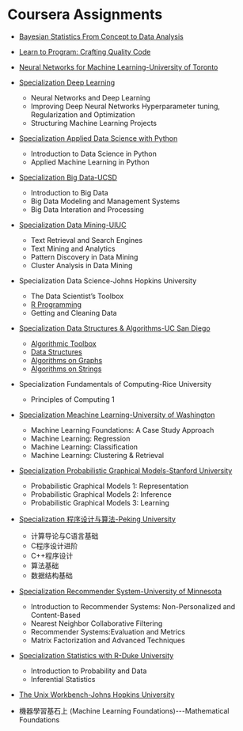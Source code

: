 # Coursera Assignments

* [Bayesian Statistics From Concept to Data Analysis](./Bayesian_Statistics_From_Concept_to_Data_Analysis_UC_Santa_Cruz)

* [Learn to Program: Crafting Quality Code](./Learn_to_Program_Crafting_Quality_Code_University_of_Toronto)

* [Neural Networks for Machine Learning-University of Toronto](./Neural_Networks_for_Machine_Learning_University_of_Toronto)

* [Specialization Deep Learning](./Specialization_Deep_Learning_deeplearning.ai)
  * Neural Networks and Deep Learning
  * Improving Deep Neural Networks Hyperparameter tuning, Regularization and Optimization
  * Structuring Machine Learning Projects

* [Specialization Applied Data Science with Python](./Specialization_Applied_Data_Science_with_Python_University_of_Michigan)
  * Introduction to Data Science in Python
  * Applied Machine Learning in Python
* [Specialization Big Data-UCSD](./Specialization_Big_Data_UC_San_Diego)
  * Introduction to Big Data
  * Big Data Modeling and Management Systems
  * Big Data Interation and Processing

* [Specialization Data Mining-UIUC](./Specialization_Data_Mining_UIUC)
  * Text Retrieval and Search Engines
  * Text Mining and Analytics
  * Pattern Discovery in Data Mining
  * Cluster Analysis in Data Mining

* Specialization Data Science-Johns Hopkins University
  * The Data Scientist’s Toolbox
  * [R Programming](./Specialization_Data_Science_Johns_Hopkins_University/Course2_R_Programming)
  * Getting and Cleaning Data

* [Specialization Data Structures & Algorithms-UC San Diego](./Specialization_Data_Structures_Algorithms_UC_San_Diego)
  * [Algorithmic Toolbox](./Specialization_Data_Structures_Algorithms_UC_San_Diego/Course1_Algorithmic_Toolbox)
  * [Data Structures](./Specialization_Data_Structures_Algorithms_UC_San_Diego/Course2_Data_Structures)
  * [Algorithms on Graphs](./Specialization_Data_Structures_Algorithms_UC_San_Diego/Course3_Algorithms_on_Graphs)
  * [Algorithms on Strings](./Specialization_Data_Structures_Algorithms_UC_San_Diego/Course4_Algorithms_on_Strings)

* Specialization Fundamentals of Computing-Rice University
  * Principles of Computing 1

* [Specialization Meachine Learning-University of Washington](./Specialization_Machine_Learning_University_of_Washington)
  * Machine Learning Foundations: A Case Study Approach
  * Machine Learning: Regression
  * Machine Learning: Classification
  * Machine Learning: Clustering & Retrieval

* [Specialization Probabilistic Graphical Models-Stanford University](./Specialization_Probabilistic_Graphical_Models_Stanford_University)
  * Probabilistic Graphical Models 1: Representation
  * Probabilistic Graphical Models 2: Inference
  * Probabilistic Graphical Models 3: Learning

* [Specialization 程序设计与算法-Peking University](./Specialization_Program_Design_Algorithm_Peking_University)
  * 计算导论与C语言基础
  * C程序设计进阶
  * C++程序设计
  * 算法基础
  * 数据结构基础

* [Specialization Recommender System-University of Minnesota](./Specialization_Recommender_System_University_of_Minnesota)
  * Introduction to Recommender Systems: Non-Personalized and Content-Based
  * Nearest Neighbor Collaborative Filtering
  * Recommender Systems:Evaluation and Metrics
  * Matrix Factorization and Advanced Techniques

* [Specialization Statistics with R-Duke University](./Specialization_Statistics_with_R_Duke_University)
  * Introduction to Probability and Data
  * Inferential Statistics
* [The Unix Workbench-Johns Hopkins University](./The_Unix_Workbench_Johns_Hopkins_University)
* 機器學習基石上 (Machine Learning Foundations)---Mathematical Foundations

